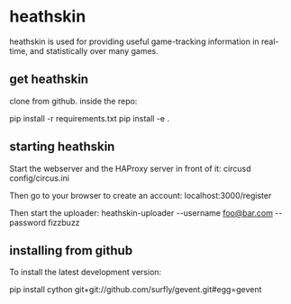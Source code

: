 heathskin
=========

heathskin is used for providing useful game-tracking information in real-time,
and statistically over many games.


get heathskin
-------------
clone from github. inside the repo:

  pip install -r requirements.txt
  pip install -e .

starting heathskin
------------------
Start the webserver and the HAProxy server in front of it:
  circusd config/circus.ini

Then go to your browser to create an account:
  localhost:3000/register

Then start the uploader:
  heathskin-uploader --username foo@bar.com --password fizzbuzz

installing from github
----------------------

To install the latest development version:

  pip install cython git+git://github.com/surfly/gevent.git#egg=gevent